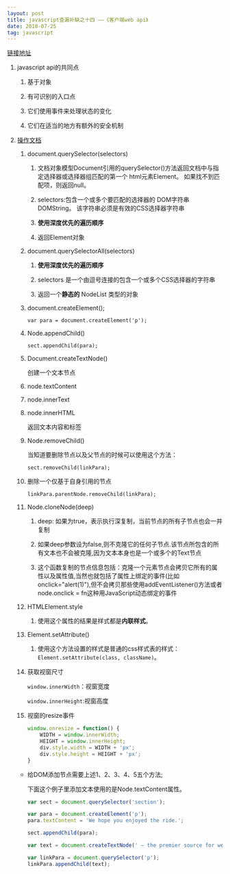 ```yaml
---
layout: post
title: javascript查漏补缺之十四 ——《客户端web api》
date: 2018-07-25
tag: javascript
---
```


[链接地址](https://developer.mozilla.org/zh-CN/docs/Learn/JavaScript/Client-side_web_APIs)

1. javascript api的共同点

    1. 基于对象
    
    2. 有可识别的入口点

    3. 它们使用事件来处理状态的变化

    4. 它们在适当的地方有额外的安全机制

<!-- more -->

2. [操作文档](https://developer.mozilla.org/zh-CN/docs/Learn/JavaScript/Client-side_web_APIs/Manipulating_documents)

    1. document.querySelector(selectors)

        1. 文档对象模型Document引用的querySelector()方法返回文档中与指定选择器或选择器组匹配的第一个 html元素Element。 如果找不到匹配项，则返回null。

        2. selectors:包含一个或多个要匹配的选择器的 DOM字符串DOMString。 该字符串必须是有效的CSS选择器字符串

        3. **使用深度优先的遍历顺序**

        4. 返回Element对象

    2. document.querySelectorAll(selectors)

        1. **使用深度优先的遍历顺序**

        2. selectors 是一个由逗号连接的包含一个或多个CSS选择器的字符串

        3. 返回一个**静态的** NodeList 类型的对象

    3. document.createElement();

        `var para = document.createElement('p');`

    4. Node.appendChild()

        `sect.appendChild(para);`

    5. Document.createTextNode()

        创建一个文本节点

    6. node.textContent

    7. node.innerText

    8. node.innerHTML

        返回文本内容和标签

    9. Node.removeChild()

        当知道要删除节点以及父节点的时候可以使用这个方法：

        `sect.removeChild(linkPara);`

    10. 删除一个仅基于自身引用的节点

        `linkPara.parentNode.removeChild(linkPara);`

    11. Node.cloneNode(deep)

        1. deep: 如果为true，表示执行深复制，当前节点的所有子节点也会一并复制

        2. 如果deep参数设为false,则不克隆它的任何子节点.该节点所包含的所有文本也不会被克隆,因为文本本身也是一个或多个的Text节点

        3. 这个函数复制的节点信息包括：克隆一个元素节点会拷贝它所有的属性以及属性值,当然也就包括了属性上绑定的事件(比如onclick="alert(1)"),但不会拷贝那些使用addEventListener()方法或者node.onclick = fn这种用JavaScript动态绑定的事件

    12. HTMLElement.style

        1. 使用这个属性的结果是样式都是**内联样式**。

    13. Element.setAttribute()

        1. 使用这个方法设置的样式是普通的css样式表的样式：`Element.setAttribute(class, className)`。

    14. 获取视窗尺寸

        `window.innerWidth`：视窗宽度

        `window.innerHeight`:视窗高度
    
    15. 视窗的resize事件

        ```javascript
        window.onresize = function() {
            WIDTH = window.innerWidth;
            HEIGHT = window.innerHeight;
            div.style.width = WIDTH + 'px';
            div.style.height = HEIGHT + 'px';
        }
        ```
    - 给DOM添加节点需要上述1、2、3、4、5五个方法;

        下面这个例子里添加文本使用的是Node.textContent属性。

        ```javascript
        var sect = document.querySelector('section');

        var para = document.createElement('p');
        para.textContent = 'We hope you enjoyed the ride.';

        sect.appendChild(para);

        var text = document.createTextNode(' — the premier source for web development knowledge.');

        var linkPara = document.querySelector('p');
        linkPara.appendChild(text);

        ```


        